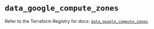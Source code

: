 # `data_google_compute_zones`

Refer to the Terraform Registry for docs: [`data_google_compute_zones`](https://registry.terraform.io/providers/hashicorp/google/6.2.0/docs/data-sources/compute_zones).
